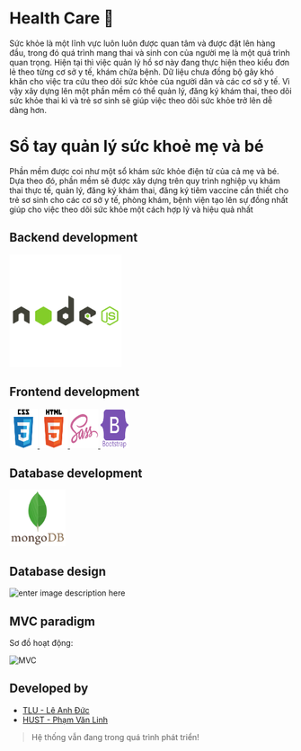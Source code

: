 # Health Care 🏩

Sức khỏe là một lĩnh vực luôn luôn được quan tâm và được đặt lên hàng đầu, trong đó quá trình mang thai và sinh con của người mẹ là một quá trình quan trọng. Hiện tại thì việc quản lý hồ sơ này đang thực hiện theo kiểu đơn lẻ theo từng cơ sở y tế, khám chữa bệnh. Dữ liệu chưa đồng bộ gây khó khăn cho việc tra cứu theo dõi sức khỏe của người dân và các cơ sở y tế. Vì vậy xây dựng lên một phần mềm có thể quản lý, đăng ký khám thai, theo dõi sức khỏe thai kì và trẻ sơ sinh sẽ giúp việc theo dõi sức khỏe trở lên dễ dàng hơn.

# Sổ tay quản lý sức khoẻ mẹ và bé

Phần mềm được coi như một sổ khám sức khỏe điện tử của cả mẹ và bé. Dựa theo đó, phần mềm sẽ được xây dựng trên quy trình nghiệp vụ khám thai thực tế, quản lý, đăng ký khám thai, đăng ký tiêm vaccine cần thiết cho trẻ sơ sinh cho các cơ sở y tế, phòng khám, bệnh viện tạo lên sự đồng nhất giúp cho việc theo dõi sức khỏe một cách hợp lý và hiệu quả nhất

## Backend development

<p align="left"> 
  <a href="https://nodejs.org" target="_blank" rel="noreferrer"> 
    <img src="https://raw.githubusercontent.com/devicons/devicon/master/icons/nodejs/nodejs-original-wordmark.svg" alt="nodejs" width="200"/> 
  </a> 
</p>

## Frontend development

<p align="left">  
  <a href="https://www.w3schools.com/css/" target="_blank" rel="noreferrer"> 
    <img src="https://raw.githubusercontent.com/devicons/devicon/master/icons/css3/css3-original-wordmark.svg" alt="css3" width="50" height="70"/> 
  </a> 
  <a href="https://www.w3.org/html/" target="_blank" rel="noreferrer"> 
    <img src="https://raw.githubusercontent.com/devicons/devicon/master/icons/html5/html5-original-wordmark.svg" alt="html5" width="50" height="70"/>
  </a>  
  <a href="https://sass-lang.com" target="_blank" rel="noreferrer"> 
    <img src="https://raw.githubusercontent.com/devicons/devicon/master/icons/sass/sass-original.svg" alt="sass" width="50" height="70"/>
  </a>
  <a href="https://getbootstrap.com" target="_blank" rel="noreferrer"> 
    <img src="https://raw.githubusercontent.com/devicons/devicon/master/icons/bootstrap/bootstrap-plain-wordmark.svg" alt="bootstrap" width="50" height="70"/> 
  </a>
</p>

## Database development

<p align="left"> 
  <a href="https://www.mongodb.com/" target="_blank" rel="noreferrer"> 
    <img src="https://raw.githubusercontent.com/devicons/devicon/master/icons/mongodb/mongodb-original-wordmark.svg" alt="mongodb" width="100"/> 
  </a>  
</p>

## Database design

![enter image description here](https://i.imgur.com/BE3jG0p.png)

## MVC paradigm

Sơ đồ hoạt động:

![MVC](https://i.imgur.com/60lIOli.png)

## Developed by

- [TLU - Lê Anh Đức](https://github.com/leanhducprovn)
- [HUST - Phạm Văn Linh](https://github.com/phamvanlinhxyz/)

>   Hệ thống vẫn đang trong quá trình phát triển!
